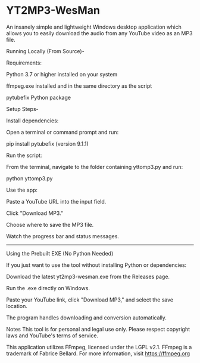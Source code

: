 # YT2MP3-WesMan
An insanely simple and lightweight Windows desktop application which allows you to easily download the audio from any YouTube video as an MP3 file.

Running Locally (From Source)-

Requirements:

Python 3.7 or higher installed on your system

ffmpeg.exe installed and in the same directory as the script

pytubefix Python package

Setup Steps-

Install dependencies:

Open a terminal or command prompt and run:

pip install pytubefix (version 9.1.1)

Run the script:

From the terminal, navigate to the folder containing yttomp3.py and run:

python yttomp3.py

Use the app:

Paste a YouTube URL into the input field.

Click "Download MP3."

Choose where to save the MP3 file.

Watch the progress bar and status messages.


---------------------------------------------------------------------------------------
Using the Prebuilt EXE (No Python Needed)

If you just want to use the tool without installing Python or dependencies:

Download the latest yt2mp3-wesman.exe from the Releases page.

Run the .exe directly on Windows.

Paste your YouTube link, click "Download MP3," and select the save location.

The program handles downloading and conversion automatically.

Notes
This tool is for personal and legal use only. Please respect copyright laws and YouTube's terms of service.

This application utilizes FFmpeg, licensed under the LGPL v2.1.
FFmpeg is a trademark of Fabrice Bellard. For more information, visit https://ffmpeg.org

